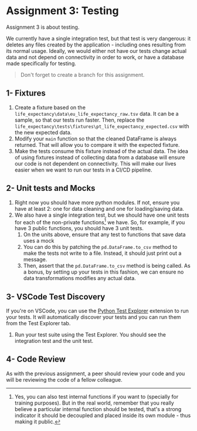 # Assignment 3: Testing

Assignment 3 is about testing.

We currently have a single integration test, but that test is very dangerous: it deletes any files created by the application - including ones resulting from its normal usage. Ideally, we would either not have our tests change actual data and not depend on connectivity in order to work, or have a database made specifically for testing.

> Don't forget to create a branch for this assignment.

## 1- Fixtures

1. Create a fixture based on the `life_expectancy\data\eu_life_expectancy_raw.tsv` data. It can be a sample, so that our tests run faster. Then, replace the `life_expectancy\tests\fixtures\pt_life_expectancy_expected.csv` with the new expected data.
2. Modify your `main` function so that the cleaned DataFrame is always returned. That will allow you to compare it with the expected fixture.
3. Make the tests consume this fixture instead of the actual data. The idea of using fixtures instead of collecting data from a database will ensure our code is not dependent on connectivity. This will make our lives easier when we want to run our tests in a CI/CD pipeline.

## 2- Unit tests and Mocks

1. Right now you should have more python modules. If not, ensure you have at least 2: one for data cleaning and one for loading/saving data.
2. We also have a single integration test, but we should have one unit tests for each of the non-private functions[^1] we have. So, for example, if you have 3 public functions, you should have 3 unit tests.
   1. On the units above, ensure that any test to functions that save data uses a mock
   2. You can do this by patching the `pd.DataFrame.to_csv` method to make the tests not write to a file. Instead, it should just print out a message.
   3. Then, assert that the `pd.DataFrame.to_csv` method is being called. As a bonus, by setting up your tests in this fashion, we can ensure no data transformations modifies any actual data.

[^1]: Yes, you can also test internal functions if you want to (specially for training purposes). But in the real world, remember that you really believe a particular internal function should be tested, that's a strong indicator it should be decoupled and placed inside its own module - thus making it public.

## 3- VSCode Test Discovery

If you're on VSCode, you can use the [Python Test Explorer](https://marketplace.visualstudio.com/items?itemName=LittleFoxTeam.vscode-python-test-adapter) extension to run your tests. It will automatically discover your tests and you can run them from the Test Explorer tab.

1. Run your test suite using the Test Explorer. You should see the integration test and the unit test.

## 4- Code Review

As with the previous assignment, a peer should review your code and you will be reviewing the code of a fellow colleague.
